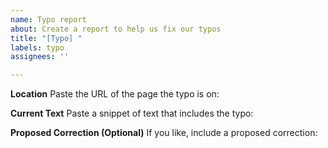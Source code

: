 ```yaml
---
name: Typo report
about: Create a report to help us fix our typos
title: "[Typo] "
labels: typo
assignees: ''

---
```


**Location**
Paste the URL of the page the typo is on:


**Current Text**
Paste a snippet of text that includes the typo:


**Proposed Correction (Optional)**
If you like, include a proposed correction:

